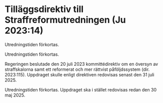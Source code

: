 # Tilläggsdirektiv till Straffreformutredningen (Ju 2023:14)

Utredningstiden förkortas.

Utredningstiden förkortas.

Regeringen beslutade den 20 juli 2023 kommittédirektiv om en översyn av straffskalorna samt ett reformerat och mer rättvist påföljdssystem
(dir. 2023:115). Uppdraget skulle enligt direktiven redovisas senast den 31 juli 2025.

Utredningstiden förkortas. Uppdraget ska i stället redovisas redan
den 30 maj 2025.
